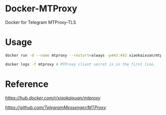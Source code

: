 # Docker-MTProxy
Docker for Telegram MTProxy-TLS

# Usage
```bash
docker run -d --name mtproxy --restart=always -p443:443 xiaokaixuan/mtproxy <32ch-secret> [domain]

docker logs -f mtproxy # MTProxy client secret is in the first line.
```
#  Reference
*https://hub.docker.com/r/xiaokaixuan/mtproxy*

*https://github.com/TelegramMessenger/MTProxy*

